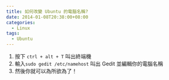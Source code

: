 ```yaml
---
title: 如何改變 Ubuntu 的電腦名稱?
date: 2014-01-08T20:38:00+08:00
categories:
  - Linux
tags:
  - Ubuntu
---
```


1. 按下 `ctrl + alt + T` 叫出終端機
2. 輸入`sudo gedit /etc/namehost` 叫出 Gedit 並編輯你的電腦名稱
3. 然後你就可以為所欲為了！

